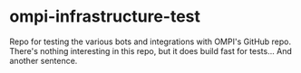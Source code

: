 # ompi-infrastructure-test
Repo for testing the various bots and integrations with OMPI's GitHub
repo.  There's nothing interesting in this repo, but it does build fast
for tests... And another sentence.
